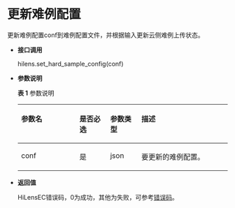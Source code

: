 # 更新难例配置<a name="hilens_05_0074"></a>

更新难例配置conf到难例配置文件，并根据输入更新云侧难例上传状态。

-   **接口调用**

    hilens.set\_hard\_sample\_config\(conf\)

-   **参数说明**

    **表 1**  参数说明

    <a name="table795810415295"></a>
    <table><thead align="left"><tr id="row295974172911"><th class="cellrowborder" valign="top" width="27.732773277327734%" id="mcps1.2.5.1.1"><p id="p119597452915"><a name="p119597452915"></a><a name="p119597452915"></a><strong id="b965611524319"><a name="b965611524319"></a><a name="b965611524319"></a>参数名</strong></p>
    </th>
    <th class="cellrowborder" valign="top" width="14.681468146814684%" id="mcps1.2.5.1.2"><p id="p3971104944210"><a name="p3971104944210"></a><a name="p3971104944210"></a><strong id="b15141191054314"><a name="b15141191054314"></a><a name="b15141191054314"></a>是否必选</strong></p>
    </th>
    <th class="cellrowborder" valign="top" width="14.821482148214821%" id="mcps1.2.5.1.3"><p id="p10409174854210"><a name="p10409174854210"></a><a name="p10409174854210"></a><strong id="b191656122438"><a name="b191656122438"></a><a name="b191656122438"></a>参数类型</strong></p>
    </th>
    <th class="cellrowborder" valign="top" width="42.76427642764276%" id="mcps1.2.5.1.4"><p id="p129591548294"><a name="p129591548294"></a><a name="p129591548294"></a><strong id="b163171374313"><a name="b163171374313"></a><a name="b163171374313"></a>描述</strong></p>
    </th>
    </tr>
    </thead>
    <tbody><tr id="row695910492917"><td class="cellrowborder" valign="top" width="27.732773277327734%" headers="mcps1.2.5.1.1 "><p id="p1814714561467"><a name="p1814714561467"></a><a name="p1814714561467"></a>conf</p>
    </td>
    <td class="cellrowborder" valign="top" width="14.681468146814684%" headers="mcps1.2.5.1.2 "><p id="p79717497422"><a name="p79717497422"></a><a name="p79717497422"></a>是</p>
    </td>
    <td class="cellrowborder" valign="top" width="14.821482148214821%" headers="mcps1.2.5.1.3 "><p id="p18410134816421"><a name="p18410134816421"></a><a name="p18410134816421"></a>json</p>
    </td>
    <td class="cellrowborder" valign="top" width="42.76427642764276%" headers="mcps1.2.5.1.4 "><p id="p0716195914477"><a name="p0716195914477"></a><a name="p0716195914477"></a>要更新的难例配置。</p>
    </td>
    </tr>
    </tbody>
    </table>

-   **返回值**

    HiLensEC错误码，0为成功，其他为失败，可参考[错误码](错误码.md)。



